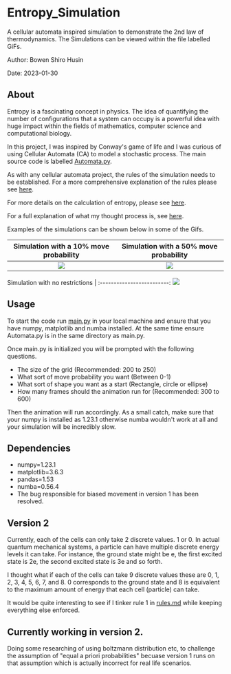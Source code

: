 # Entropy_Simulation
A cellular automata inspired simulation to demonstrate the 2nd law of thermodynamics. 
The Simulations can be viewed within the file labelled GiFs. 

Author: Bowen Shiro Husin

Date: 2023-01-30

## About
Entropy is a fascinating concept in physics. The idea of quantifying the number of configurations that a system can occupy is a powerful idea with huge impact within the fields of mathematics, computer science and computational biology. 

In this project, I was inspired by Conway's game of life and I was curious of using Cellular Automata (CA) to model a stochastic process. The main source code is labelled [Automata.py](https://github.com/ShiroHusin/Entropy_Simulation/blob/main/Code/Automata.py).

As with any cellular automata project, the rules of the simulation needs to be established. For a more comprehensive explanation of the rules please see [here](https://github.com/ShiroHusin/Entropy_Simulation/blob/main/rules.md).

For more details on the calculation of entropy, please see [here](https://github.com/ShiroHusin/Entropy_Simulation/blob/main/Entropy_Computation.pdf).

For a full explanation of what my thought process is, see [here](https://github.com/ShiroHusin/Entropy_Simulation/blob/main/Thoughts.pdf).

Examples of the simulations can be shown below in some of the Gifs. 

Simulation with a 10% move probability  |  Simulation with a 50% move probability |  
:-------------------------:|:-------------------------:|
![](https://github.com/ShiroHusin/Entropy_Simulation/blob/main/GiFs/Entropy_alpha%3D10%25.gif)  |  ![](https://github.com/ShiroHusin/Entropy_Simulation/blob/main/GiFs/Entropy_alpha%3D50%25.gif)| 


Simulation with no restrictions |
:-------------------------:
![](https://github.com/ShiroHusin/Entropy_Simulation/blob/main/GiFs/Entropy_alpha%3D100%25.gif)

## Usage 
To start the code run [main.py](https://github.com/ShiroHusin/Entropy_Simulation/blob/main/Code/main.py) in your local machine and ensure that you have numpy, matplotlib and numba installed. 
At the same time ensure Automata.py is in the same directory as main.py.

Once main.py is initialized you will be prompted with the following questions.
 - The size of the grid (Recommended: 200 to 250)
 - What sort of move probability you want (Between 0-1)
 - What sort of shape you want as a start (Rectangle, circle or ellipse)
 - How many frames should the animation run for (Recommended: 300 to 600) 

Then the animation will run accordingly. As a small catch, make sure that your numpy is installed as 1.23.1 otherwise numba wouldn't work at all and your simulation will be incredibly slow. 
 
## Dependencies
- numpy=1.23.1
- matplotlib=3.6.3
- pandas=1.53
- numba=0.56.4
- The bug responsible for biased movement in version 1 has been resolved.

## Version 2 
Currently, each of the cells can only take 2 discrete values. 1 or 0. In actual quantum mechanical systems, a particle can have multiple discrete energy levels it can take. For instance, the ground state might be e, the first excited state is 2e, the second excited state is 3e and so forth. 

I thought what if each of the cells can take 9 discrete values these are 0, 1, 2, 3, 4, 5, 6, 7, and 8. 0 corresponds to the ground state and 8 is equivalent to the maximum amount of energy that each cell (particle) can take. 

It would be quite interesting to see if I tinker rule 1 in [rules.md](https://github.com/ShiroHusin/Entropy_Simulation/blob/main/rules.md) while keeping everything else enforced. 

## Currently working in version 2. 
Doing some researching of using boltzmann distribution etc, to challenge the assumption of "equal a priori probabilities" becuase version 1 runs on that assumption which is actually incorrect for real life scenarios.  
